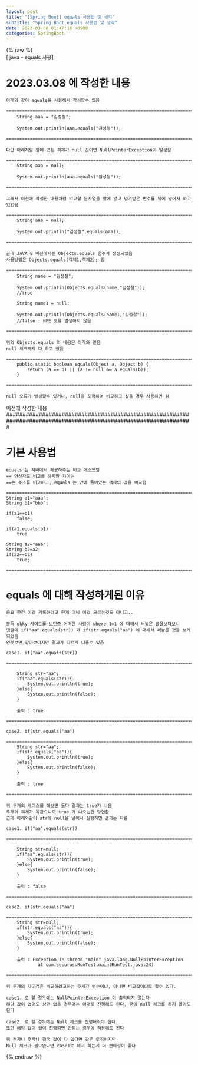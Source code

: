 ```yaml
---  
layout: post  
title: "[Spring Boot] equals 사용법 및 생각"  
subtitle: "Spring Boot equals 사용법 및 생각"  
date: 2023-03-08 01:47:16 +0900  
categories: SpringBoot  
---  
```

{% raw %}  
[ java -  equals 사용]  
  
# 2023.03.08 에 작성한 내용  
  
	아래와 같이 equals을 사용해서 작성할수 있음  
		=================================================================================================================  
		String aaa = "김성철";  
  
		System.out.println(aaa.equals("김성철"));  
		=================================================================================================================  
  
	다만 아래처럼 앞에 있는 객체가 null 값이면 NullPointerException이 발생함  
		=================================================================================================================  
		String aaa = null;  
  
		System.out.println(aaa.equals("김성철"));  
		=================================================================================================================  
  
	그래서 이전에 작성한 내용처럼 비교할 문자열을 앞에 넣고 넘겨받은 변수를 뒤에 넣어서 하고 있었음  
		=================================================================================================================  
		String aaa = null;  
  
		System.out.println("김성철".equals(aaa));  
		=================================================================================================================  
  
	근데 JAVA 8 버전에서는 Objects.equals 함수가 생성되었음  
	사용방법은 Objects.equals(객체1,객체2); 임  
		=================================================================================================================  
        String name = "김성철";  
  
        System.out.println(Objects.equals(name,"김성철"));  
		//true  
  
        String name1 = null;  
  
        System.out.println(Objects.equals(name1,"김성철"));  
		//false , NPE 오류 발생하지 않음  
		=================================================================================================================  
  
	위의 Objects.equals 의 내용은 아래와 같음  
	null 체크까지 다 하고 있음  
		=================================================================================================================  
		public static boolean equals(Object a, Object b) {  
			return (a == b) || (a != null && a.equals(b));  
		}  
		=================================================================================================================  
  
	null 오류가 발생할수 있거나, null을 포함하여 비교하고 싶을 경우 사용하면 됨  
  
이전에 작성한 내용  
#################################################################################################################  
  
# 기본 사용법  
  
	equals 는 자바에서 제공하주는 비교 메소드임  
	== 연산자도 비교를 하지만 차이는  
	==는 주소를 비교하고, equals 는 안에 들어있는 객체의 값을 비교함  
  
	=================================================================================================================  
	String a1="aaa";  
	String b1="bbb";  
  
	if(a1==b1)  
		false;  
  
	if(a1.equals(b1)  
		true  
  
	String a2="aaa";  
	String b2=a2;  
	if(a2==b2)  
		true;  
  
	=================================================================================================================  
  
# equals 에 대해 작성하게된 이유  
  
	중요 한건 이걸 기록하려고 한게 아님 이걸 모르는것도 아니고..  
  
	문득 okky 사이트를 보던중 어떠한 사람이 where 1=1 에 대해서 써놓은 글을보다보니  
	댓글에 if("aa".equals(str)) 과 if(str.equals("aa") 에 대해서 써놓은 것을 보게되었음  
	언뜻보면 같아보이지만 결과가 다르게 나올수 있음  
  
	case1. if("aa".equals(str))  
		=================================================================================================================  
  
        String str="aa";  
        if("aa".equals(str)){  
            System.out.println(true);  
        }else{  
            System.out.println(false);  
        }  
  
		출력 : true  
		=================================================================================================================  
  
	case2. if(str.equals("aa")  
		=================================================================================================================  
        String str="aa";  
        if(str.equals("aa")){  
            System.out.println(true);  
        }else{  
            System.out.println(false);  
        }  
  
		출력 : true  
		=================================================================================================================  
  
	위 두개의 케이스를 해보면 둘다 결과는 true가 나옴  
	두개의 객체가 똑같으니까 true 가 나오는건 당연함  
	근데 아래와같이 str에 null을 넣어서 실행하면 결과는 다름  
  
	case1. if("aa".equals(str))  
		=================================================================================================================  
  
        String str=null;  
        if("aa".equals(str)){  
            System.out.println(true);  
        }else{  
            System.out.println(false);  
        }  
  
		출력 : false  
		=================================================================================================================  
  
	case2. if(str.equals("aa")  
		=================================================================================================================  
        String str=null;  
        if(str.equals("aa")){  
            System.out.println(true);  
        }else{  
            System.out.println(false);  
        }  
  
		출력 : Exception in thread "main" java.lang.NullPointerException  
				at com.securus.RunTest.main(RunTest.java:24)  
		=================================================================================================================  
  
	위 두개의 차이점은 비교하려고하는 주체가 변수이냐, 아니면 비교값이냐로 할수 있다.  
  
	case1. 로 할 경우에는 NullPointerException 이 출력되지 않는다  
	해당 값이 없어도 상관 없을 경우에는 이대로 진행해도 된다, 굳이 null 체크를 하지 않아도 된다  
  
	case2. 로 할 경우에는 Null 체크를 진행해줘야 한다.  
	또한 해당 값이 없이 진행되면 안되는 경우에 적용해도 된다  
  
	뭐 전자나 후자나 결국 값이 다 있다면 같은 로직이지만  
	Null 체크가 필요없다면 case1로 해서 하는게 더 편의성이 좋다  
  
{% endraw %}